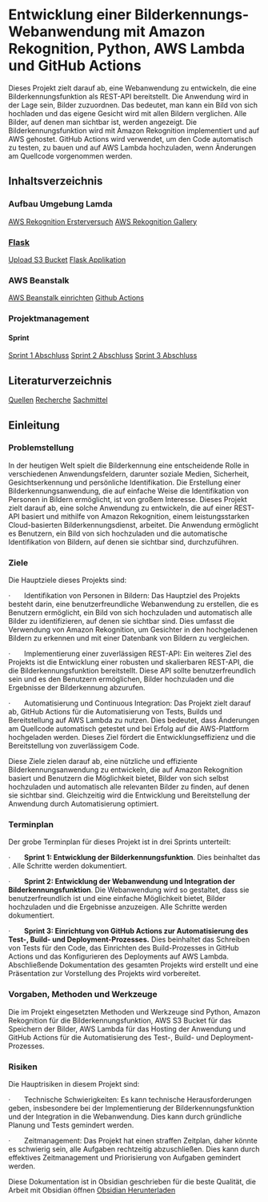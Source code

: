 # Entwicklung einer Bilderkennungs-Webanwendung mit Amazon Rekognition, Python, AWS Lambda und GitHub Actions


Dieses Projekt zielt darauf ab, eine Webanwendung zu entwickeln, die eine Bilderkennungsfunktion als REST-API bereitstellt. Die Anwendung wird in der Lage sein, Bilder zuzuordnen. Das bedeutet, man kann ein Bild von sich hochladen und das eigene Gesicht wird mit allen Bildern verglichen. Alle Bilder, auf denen man sichtbar ist, werden angezeigt. Die Bilderkennungsfunktion wird mit Amazon Rekognition implementiert und auf AWS gehostet. GitHub Actions wird verwendet, um den Code automatisch zu testen, zu bauen und auf AWS Lambda hochzuladen, wenn Änderungen am Quellcode vorgenommen werden.



## Inhaltsverzeichnis
### Aufbau Umgebung Lamda
[AWS Rekognition Ersterversuch](docs/Aufbau%20Umgebung/Lamda%20Function/AWS%20Rekognition%20Ersterversuch.md)
[AWS  Rekognition Gallery](docs/Aufbau%20Umgebung/Lamda%20Function/AWS%20%20Rekognition%20Gallery.md)

### [Flask](docs/Aufbau%20Umgebung/Flask/readme.md)
[Upload S3 Bucket](docs/Aufbau%20Umgebung/Flask/Upload%20S3%20Bucket.md)
[Flask Applikation](docs/Aufbau%20Umgebung/Flask/Flask%20Apllikation.md)

### AWS Beanstalk
[AWS Beanstalk einrichten](docs/Aufbau%20Umgebung/AWS%20Beanstalk/AWS%20Beanstalk%20einrichten.md)
[Github Actions](docs/Aufbau%20Umgebung/AWS%20Beanstalk/Github%20Actions.md)



### Projektmanagement
#### Sprint 
[Sprint 1 Abschluss](docs/Projektorganisation/Sprints/Sprint%201%20Abschluss.md)
[Sprint 2 Abschluss](docs/Projektorganisation/Sprints/Sprint%202%20Abschluss.md)
[Sprint 3 Abschluss](docs/Projektorganisation/Sprints/Sprint%203%20Abschluss.md)

## Literaturverzeichnis
[Quellen](Anhang/Quellen.md)
[Recherche](Anhang/Recherche.md)
[Sachmittel](Anhang/Sachmittel.md)
## Einleitung
### Problemstellung

In der heutigen Welt spielt die Bilderkennung eine entscheidende Rolle in verschiedenen Anwendungsfeldern, darunter soziale Medien, Sicherheit, Gesichtserkennung und persönliche Identifikation. Die Erstellung einer Bilderkennungsanwendung, die auf einfache Weise die Identifikation von Personen in Bildern ermöglicht, ist von großem Interesse. Dieses Projekt zielt darauf ab, eine solche Anwendung zu entwickeln, die auf einer REST-API basiert und mithilfe von Amazon Rekognition, einem leistungsstarken Cloud-basierten Bilderkennungsdienst, arbeitet. Die Anwendung ermöglicht es Benutzern, ein Bild von sich hochzuladen und die automatische Identifikation von Bildern, auf denen sie sichtbar sind, durchzuführen.

### Ziele

Die Hauptziele dieses Projekts sind:

·       Identifikation von Personen in Bildern: Das Hauptziel des Projekts besteht darin, eine benutzerfreundliche Webanwendung zu erstellen, die es Benutzern ermöglicht, ein Bild von sich hochzuladen und automatisch alle Bilder zu identifizieren, auf denen sie sichtbar sind. Dies umfasst die Verwendung von Amazon Rekognition, um Gesichter in den hochgeladenen Bildern zu erkennen und mit einer Datenbank von Bildern zu vergleichen.

·       Implementierung einer zuverlässigen REST-API: Ein weiteres Ziel des Projekts ist die Entwicklung einer robusten und skalierbaren REST-API, die die Bilderkennungsfunktion bereitstellt. Diese API sollte benutzerfreundlich sein und es den Benutzern ermöglichen, Bilder hochzuladen und die Ergebnisse der Bilderkennung abzurufen.

·       Automatisierung und Continuous Integration: Das Projekt zielt darauf ab, GitHub Actions für die Automatisierung von Tests, Builds und Bereitstellung auf AWS Lambda zu nutzen. Dies bedeutet, dass Änderungen am Quellcode automatisch getestet und bei Erfolg auf die AWS-Plattform hochgeladen werden. Dieses Ziel fördert die Entwicklungseffizienz und die Bereitstellung von zuverlässigem Code.

Diese Ziele zielen darauf ab, eine nützliche und effiziente Bilderkennungsanwendung zu entwickeln, die auf Amazon Rekognition basiert und Benutzern die Möglichkeit bietet, Bilder von sich selbst hochzuladen und automatisch alle relevanten Bilder zu finden, auf denen sie sichtbar sind. Gleichzeitig wird die Entwicklung und Bereitstellung der Anwendung durch Automatisierung optimiert.  

### Terminplan

Der grobe Terminplan für dieses Projekt ist in drei Sprints unterteilt:

·       **Sprint 1: Entwicklung der Bilderkennungsfunktion**. Dies beinhaltet das . Alle Schritte werden dokumentiert.

·       **Sprint 2: Entwicklung der Webanwendung und Integration der Bilderkennungsfunktion**. Die Webanwendung wird so gestaltet, dass sie benutzerfreundlich ist und eine einfache Möglichkeit bietet, Bilder hochzuladen und die Ergebnisse anzuzeigen. Alle Schritte werden dokumentiert.

·       **Sprint 3: Einrichtung von GitHub Actions zur Automatisierung des Test-, Build- und Deployment-Prozesses.** Dies beinhaltet das Schreiben von Tests für den Code, das Einrichten des Build-Prozesses in GitHub Actions und das Konfigurieren des Deployments auf AWS Lambda. Abschließende Dokumentation des gesamten Projekts wird erstellt und eine Präsentation zur Vorstellung des Projekts wird vorbereitet.



### Vorgaben, Methoden und Werkzeuge

Die im Projekt eingesetzten Methoden und Werkzeuge sind Python, Amazon Rekognition für die Bilderkennungsfunktion, AWS S3 Bucket für das Speichern der Bilder, AWS Lambda für das Hosting der Anwendung und GitHub Actions für die Automatisierung des Test-, Build- und Deployment-Prozesses.

### Risiken

Die Hauptrisiken in diesem Projekt sind:

·       Technische Schwierigkeiten: Es kann technische Herausforderungen geben, insbesondere bei der Implementierung der Bilderkennungsfunktion und der Integration in die Webanwendung. Dies kann durch gründliche Planung und Tests gemindert werden.

·       Zeitmanagement: Das Projekt hat einen straffen Zeitplan, daher könnte es schwierig sein, alle Aufgaben rechtzeitig abzuschließen. Dies kann durch effektives Zeitmanagement und Priorisierung von Aufgaben gemindert werden.








Diese Dokumentation ist in Obsidian geschrieben für die beste Qualität, die Arbeit mit Obsidian öffnen [Obsidian Herunterladen](https://obsidian.md/)